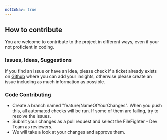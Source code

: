 ```yaml
---
notInNav: true
---
```


## How to contribute

You are welcome to contribute to the project in different ways, even if your not proficient in coding.

### Issues, Ideas, Suggestions

If you find an issue or have an idea, please check if a ticket already exists on [Github](https://github.com/FileFighter/filefighter.github.io/issues) where you can add your insights, otherwise please create an issue including as much information as possible.

### Code Contributing

* Create a branch named "feature/NameOfYourChanges". When you push this, all automated checks will be run. If some of them are failing, try to resolve the issues.
* Submit your changes as a pull request and select the FileFighter - Dev Team as reviewers.
* We will take a look at your changes and approve them.




